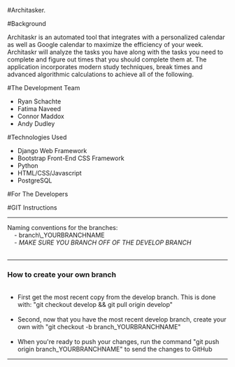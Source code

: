 #Architasker.

#Background
<p>Architaskr is an automated tool that integrates with a personalized calendar as well as Google calendar to maximize the efficiency of your week. Architaskr will analyze the tasks you have along with the tasks you need to complete and figure out times that you should complete them at. The application incorporates modern study techniques, break times and advanced algorithmic calculations to achieve all of the following.</p>


#The Development Team
<ul>
  <li>Ryan Schachte</li>
  <li>Fatima Naveed</li>
  <li>Connor Maddox</li>
  <li>Andy Dudley</li>
</ul>
#Technologies Used
<ul>
  <li>Django Web Framework</li>
  <li>Bootstrap Front-End CSS Framework</li>
  <li>Python</li>
  <li>HTML/CSS/Javascript</li>
  <li>PostgreSQL</li>
</ul>



#For The Developers

#GIT Instructions

<hr>
Naming conventions for the branches:<br>
&nbsp;&nbsp;&nbsp; - branch\_YOURBRANCHNAME<br>
&nbsp;&nbsp;&nbsp; - <i>MAKE SURE YOU BRANCH OFF OF THE DEVELOP BRANCH</i><br><br>
<hr>
<h3>How to create your own branch</h3>
<ul>
&nbsp;&nbsp;&nbsp; <li> First get the most recent copy from the develop branch. This is done with: "git checkout develop && git pull origin develop"</li>
&nbsp;&nbsp;&nbsp; <li> Second, now that you have the most recent develop branch, create your own with "git checkout -b branch_YOURBRANCHNAME"</li>
&nbsp;&nbsp;&nbsp; <li> When you're ready to push your changes, run the command "git push origin branch_YOURBRANCHNAME" to send the changes to GitHub</li>
</ul>
<hr>

